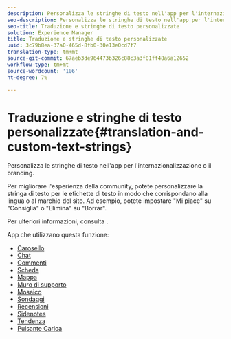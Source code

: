 ```yaml
---
description: Personalizza le stringhe di testo nell'app per l'internazionalizzazione o il branding.
seo-description: Personalizza le stringhe di testo nell'app per l'internazionalizzazione o il branding.
seo-title: Traduzione e stringhe di testo personalizzate
solution: Experience Manager
title: Traduzione e stringhe di testo personalizzate
uuid: 3c79b8ea-37a0-465d-8fb0-30e13e0cd7f7
translation-type: tm+mt
source-git-commit: 67aeb3de964473b326c88c3a3f81ff48a6a12652
workflow-type: tm+mt
source-wordcount: '106'
ht-degree: 7%

---
```



# Traduzione e stringhe di testo personalizzate{#translation-and-custom-text-strings}

Personalizza le stringhe di testo nell&#39;app per l&#39;internazionalizzazione o il branding.

Per migliorare l&#39;esperienza della community, potete personalizzare la stringa di testo per le etichette di testo in modo che corrispondano alla lingua o al marchio del sito. Ad esempio, potete impostare &quot;Mi piace&quot; su &quot;Consiglia&quot; o &quot;Elimina&quot; su &quot;Borrar&quot;.

Per ulteriori informazioni, consulta [](../c-settings-other/c-translation-sets/c-translation-sets.md#c_translation_sets).

App che utilizzano questa funzione:

* [Carosello](../c-about-apps/c-carousel-app/c-carousel-app.md#c_carousel_app)
* [Chat](../c-about-apps/c-chat-app/c-chat-app.md#c_chat_app)
* [Commenti](/help/using/c-about-apps/c-comments/c-comments.md)
* [Scheda](../c-about-apps/c-feature-card-app/c-feature-card-app.md#c_feature_card_app)
* [Mappa](../c-about-apps/c-map-app/c-map-app.md#c_map_app)
* [Muro di supporto](../c-about-apps/c-media-wall-app/c-media-wall-app.md#c_media_wall_app)
* [Mosaico](../c-about-apps/c-mosaic-app/c-mosaic-app.md#c_mosaic_app)
* [Sondaggi](../c-about-apps/c-polls-app/c-polls-app.md#c_polls_app)
* [Recensioni](../c-about-apps/c-reviews-app/c-reviews-app.md#c_reviews_app)
* [Sidenotes](../c-about-apps/c-sidenotes-app/c-sidenotes-app.md#c_sidenotes_app)
* [Tendenza](../c-about-apps/c-trending-app/c-trending-app.md#c_trending_app)
* [Pulsante Carica](../c-about-apps/c-upload-button-app/c-upload-button-app.md#c_upload_button_app)

